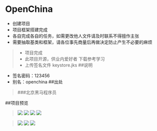 # OpenChina
* 创建项目
* 项目框架搭建完成
* 各自完成各自的任务，如需更改他人文件请及时联系不得擅作主张
* 需要抽取基类和框架，请各位事先商量后再做决定防止产生不必要的麻烦
> * 项目完成
> * 此项目开源，供业内爱好者 下载参考学习
> * 上传签名文件 keystore.jks
##说明
*   签名密码：123456
*   别名：openchina
##出处
> ###北京黑马程序员

##项目预览
> ![](/preview/gaollg0.gif)	![](/preview/1.png)	![](/preview/2.png)	![](/preview/3.png)

> ![](/preview/4.png) ![](/preview/5.png) ![](/preview/6.png)

